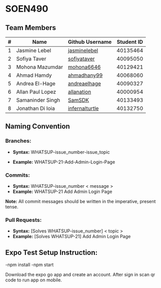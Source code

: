 # SOEN490

## Team Members
|#              |Name                   |Github Username                                                |Student ID
|---            |---                    |---                                                            |---
|1              |Jasmine Lebel          |[jasminelebel](https://github.com/jasminelebel)                |40135464
|2              |Sofiya Taver           |[sofiyataver](https://github.com/sofiyataver)                  |40095050
|3              |Mohona Mazumdar        |[mohona6646](https://github.com/mohona6646)                    |40129421
|4              |Ahmad Hamdy            |[ahmadhany99](https://github.com/ahmadhany99)                  |40068060
|5              |Andrea El-Hage         |[andreaelhage](https://github.com/andreaelhage)                |40090327
|6              |Allan Paul Lopez       |[allanation](https://github.com/allanation)                    |40000954
|7              |Samaninder Singh       |[SamSDK](https://github.com/SamSDK)                            |40133493
|8              |Jonathan Di Ioia       |[infernalturtle](https://github.com/infernalturtle)            |40132750  

## Naming Convention
### Branches:

- **Syntax:** WHATSUP-issue_number-issue_topic

- **Example:** WHATSUP-21-Add-Admin-Login-Page

### Commits:

- **Syntax:** WHATSUP-issue_number < message >
- **Example:** WHATSUP-21 Add Admin Login Page

**Note:** All commit messages should be written in the imperative, present tense.

### Pull Requests:

- **Syntax:** [Solves WHATSUP-issue_number] < topic >
- **Example:** [Solves WHATSUP-21] Add Admin Login Page

## Expo Test Setup Instruction:
-npm install
-npm start 

Download the expo go app and create an account.
After sign in scan qr code to run app on mobile.



